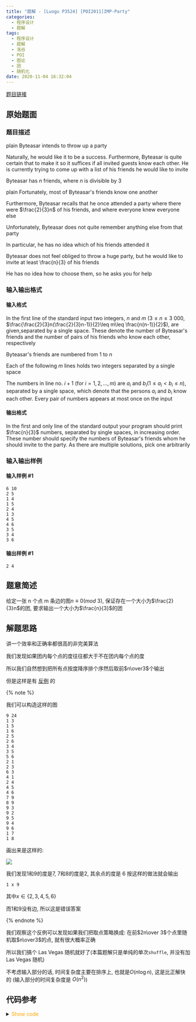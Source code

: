 ```yaml
---
title: "题解 - [Luogu P3524] [POI2011]IMP-Party"
categories:
  - 程序设计
  - 题解
tags:
  - 程序设计
  - 题解
  - 洛谷
  - POI
  - 图论
  - 团
  - 随机化
date: 2020-11-04 16:32:04
---
```


[题目链接](https://www.luogu.com.cn/problem/P3524)

<!-- more -->

## 原始题面

### 题目描述

plain Byteasar intends to throw up a party

Naturally, he would like it to be a success. Furthermore, Byteasar is quite certain that to make it so it suffices if all invited guests know each other. He is currently trying to come up with a list of his friends he would like to invite

Byteasar has $n$ friends, where $n$ is divisible by 3

plain Fortunately, most of Byteasar's friends know one another

Furthermore, Byteasar recalls that he once attended a party where there were $\frac{2}{3}n$ of his friends, and where everyone knew everyone else

Unfortunately, Byteasar does not quite remember anything else from that party

In particular, he has no idea which of his friends attended it

Byteasar does not feel obliged to throw a huge party, but he would like to invite at least \frac{n}{3} of his friends

He has no idea how to choose them, so he asks you for help

### 输入输出格式

#### 输入格式

In the first line of the standard input two integers, $n$ and $m$ ($3\le n\le 3\ 000$, $\frac{\frac{2}{3}n(\frac{2}{3}n-1)}{2}\leq m\leq \frac{n(n-1)}{2}$), are given,separated by a single space. These denote the number of Byteasar's friends and the number of pairs of his friends who know each other, respectively

Byteasar's friends are numbered from 1 to $n$

Each of the following $m$ lines holds two integers separated by a single space

The numbers in line no. $i+1$ (for $i=1,2,...,m$) are $a_i$ and $b_i$($1\le a_i<b_i\le n$), separated by a single space, which denote that the persons $a_i$ and $b_i$ know each other. Every pair of numbers appears at most once on the input

#### 输出格式

In the first and only line of the standard output your program should print $\frac{n}{3}$ numbers, separated by single spaces, in increasing order. These number should specify the numbers of Byteasar's friends whom he should invite to the party. As there are multiple solutions, pick one arbitrarily

### 输入输出样例

#### 输入样例 #1

```input
6 10
2 5
1 4
1 5
2 4
1 3
4 5
4 6
3 5
3 4
3 6
```

#### 输出样例 #1

```output
2 4
```

## 题意简述

给定一张 n 个点 m 条边的图$n\equiv 0(mod\ 3)$, 保证存在一个大小为$\frac{2}{3}n$的团, 要求输出一个大小为$\frac{n}{3}$的团

## 解题思路

讲一个效率和正确率都很高的非完美算法

我们发现如果团内每个点的度往往都大于不在团内每个点的度

所以我们自然想到把所有点按度降序排个序然后取前$n\over3$个输出

但是这样是有 [反例](https://www.luogu.com.cn/discuss/show/272368) 的

{% note %}

我们可以构造这样的图

```input
9 24
1 3
1 5
1 6
2 5
2 6
3 4
3 5
5 6
2 1
2 3
6 3
4 1
2 4
4 5
4 6
7 9
8 9
9 3
9 2
9 5
9 4
9 6
1 7
1 8
```

画出来是这样的:

![](1.svg)

我们发现$1$和$9$的度是$7$, $7$和$8$的度是$2$, 其余点的度是 $6$
按这样的做法就会输出

```output
1 x 9
```

其中$x\in\{2,3,4,5,6\}$

而$1$和$9$没有边, 所以这是错误答案

{% endnote %}

我们观察这个反例可以发现如果我们把取点策略换成: 在前$2n\over 3$个点里随机取$n\over3$的点, 就有很大概率正确

所以我们搞个 Las Vegas 随机就好了(本篇题解只是单纯的单次`shuffle`, 并没有加 Las Vegas 随机)

不考虑输入部分的话, 时间复杂度主要在排序上, 也就是$O(n\log n)$, 这是比正解快的 (输入部分的时间复杂度是 $O(n^2)$)

## 代码参考

<details>
<summary><font color='orange'>Show code</font></summary>

{% icodeweb cpa_cpp title:Luogu_3524 Luogu/3524/0.cpp %}

</details>
